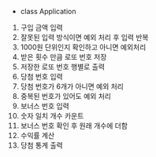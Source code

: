 - class Application
1. 구입 금액 입력
2. 잘못된 입력 방식이면 예외 처리 후 입력 반복
2. 1000원 단위인지 확인하고 아니면 예외처리
3. 받은 횟수 만큼 로또 번호 저장
4. 저장한 로또 번호 행별로 출력
5. 당첨 번호 입력
6. 당첨 번호가 6개가 아니면 예외 처리
7. 중복된 번호가 있어도 예외 처리
8. 보너스 번호 입력
9. 숫자 일치 개수 카운트
10. 보너스 번호 확인 후 원래 개수에 더함
11. 수익률 계산
12. 당첨 통계 출력